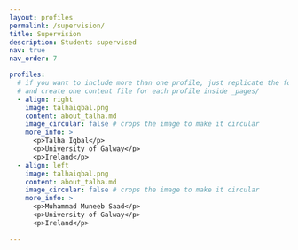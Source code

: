 ```yaml
---
layout: profiles
permalink: /supervision/
title: Supervision
description: Students supervised
nav: true
nav_order: 7

profiles:
  # if you want to include more than one profile, just replicate the following block
  # and create one content file for each profile inside _pages/
  - align: right
    image: talhaiqbal.png
    content: about_talha.md
    image_circular: false # crops the image to make it circular
    more_info: >
      <p>Talha Iqbal</p>
      <p>University of Galway</p>
      <p>Ireland</p>
  - align: left
    image: talhaiqbal.png
    content: about_talha.md
    image_circular: false # crops the image to make it circular
    more_info: >
      <p>Muhammad Muneeb Saad</p>
      <p>University of Galway</p>
      <p>Ireland</p>
      
---
```

